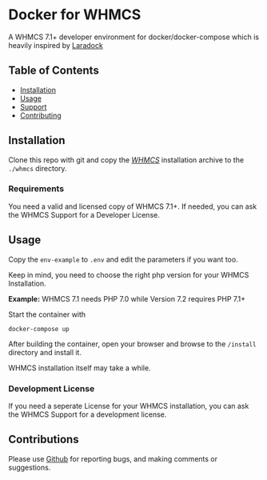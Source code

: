 Docker for WHMCS
===

A WHMCS 7.1+ developer environment for docker/docker-compose which is heavily inspired by [Laradock](https://github.com/laradock/laradock/)

## Table of Contents

- [Installation](#installation)
- [Usage](#usage)
- [Support](#support)
- [Contributing](#contributing)

## Installation

Clone this repo with git and copy the _[WHMCS](https://download.whmcs.com/ "Download Page")_ installation archive to the `./whmcs` directory.



### Requirements

You need a valid and licensed copy of WHMCS 7.1+.
If needed, you can ask the WHMCS Support for a Developer License.

## Usage

Copy the `env-example` to `.env` and edit the parameters if you want too.

Keep in mind, you need to choose the right php version for your WHMCS Installation.

**Example:** WHMCS 7.1 needs PHP 7.0 while Version 7.2 requires PHP 7.1+

Start the container with

```
docker-compose up
```

After building the container, open your browser and browse to the `/install` directory and install it.

WHMCS installation itself may take a while.

### Development License

If you need a seperate License for your WHMCS installation, you can ask the WHMCS Support for a development license.

## Contributions

Please use [Github](https://github.com/darthsoup/docker-whmcs) for reporting bugs, and making comments or suggestions.
